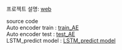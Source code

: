 프로젝트 설명: <a href = 'https://junhyun814.github.io/screw-air-compressor-PHM/' target="_blank">web</a>

source code<br>
Auto encoder train : <a href = 'https://github.com/junhyun814/screw-air-compressor-PHM/blob/main/train_AE%20model.ipynb'>train_AE</a><br>
Auto encoder test : <a href = 'https://github.com/junhyun814/screw-air-compressor-PHM/blob/main/test_AE%20model.ipynb'>test_AE</a><br>
LSTM_predict model : <a href = 'https://github.com/junhyun814/screw-air-compressor-PHM/blob/main/LSTM_predict_model.ipynb'>LSTM_predict model</a>
